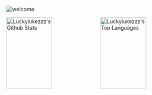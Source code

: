 ![welcome](2.gif)

<a> 
    <a href="https://github.com/alsiam"><img alt="Luckylukezzz's Github Stats" src="https://denvercoder1-github-readme-stats.vercel.app/api?username=Luckylukezzz&show_icons=true&count_private=true&theme=react&border_color=7F3FBF&bg_color=0D1117&title_color=F85D7F&icon_color=F8D866" height="192px" width="49.5%"/></a>
  <a href="https://github.com/Luckylukezzz"><img alt="Luckylukezzz's Top Languages" src="https://denvercoder1-github-readme-stats.vercel.app/api/top-langs/?username=alsiam&langs_count=8&layout=compact&theme=react&border_color=7F3FBF&bg_color=0D1117&title_color=F85D7F&icon_color=F8D866" height="192px" width="49.5%"/></a>
  <br/>
</a>



